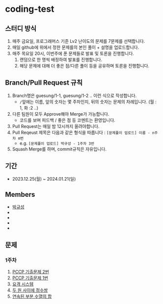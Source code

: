 # coding-test
## 스터디 방식

1. 매주 금요일, 프로그래머스 기준 Lv2 난이도의 문제를 7문제를 선택합니다.
2. 매일 github에 위에서 정한 문제를의 본인 풀이 + 설명을 업로드합니다.
3. 매주 목요일 20시, 이번주에 푼 문제들로 발표 및 토론을 진행합니다.
    1. 랜덤으로 한 명씩 배정하여 발표를 진행합니다.
    2. 해당 문제에 대해 더 좋은 점/다른 풀이 등을 공유하며 토론을 진행합니다.

## Branch/Pull Request 규칙

1. Branch명은 guesung/1-1, guesung/1-2 .. 이런 식으로 작성합니다.
    - `/`앞에는 이름, 앞의 숫자는 몇 주차인지, 뒤의 숫자는 문제의 차례입니다. (월 : 1, 화 :2 ..)
2. 다른 팀원이 모두 Approve해야 Merge가 가능합니다.
    - 코드를 보며 피드백 / 좋은 점 등 코멘트는 환영입니다.
3. Pull Request는 매일 밤 12시까지 올려야합니다. 
4. Pull Reqeust 제목은 다음과 같은 형식을 따릅니다 : `[문제풀이 업로드] 이름 - n주차 m번`
    - e.g. `[문제풀이 업로드] 박규성 - 1주차 3번`
5. Squash Merge를 하며, commit규칙은 자유입니다.

## 기간

- 2023.12.25(월) ~ 2024.01.21(일)

## Members
- [박규성]([github.com/guesung](https://github.com/guesung))
- 
- 
- 
- 

## 문제
### 1주차
1. [PCCP 기출문제 2번](https://school.programmers.co.kr/learn/courses/30/lessons/250136)
2. [PCCP 기출문제 1번](https://school.programmers.co.kr/learn/courses/30/lessons/250135)
3. [요격 시스템](https://school.programmers.co.kr/learn/courses/30/lessons/181188)
4. [두 원 사이에 정수쌍](https://school.programmers.co.kr/learn/courses/30/lessons/181187)
5. [연속된 부분 수열의 합](https://school.programmers.co.kr/learn/courses/30/lessons/178870)
